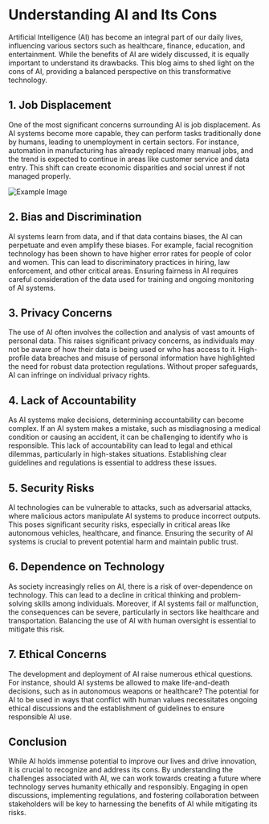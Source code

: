# Understanding AI and Its Cons

Artificial Intelligence (AI) has become an integral part of our daily lives, influencing various sectors such as healthcare, finance, education, and entertainment. While the benefits of AI are widely discussed, it is equally important to understand its drawbacks. This blog aims to shed light on the cons of AI, providing a balanced perspective on this transformative technology.

## 1. Job Displacement

One of the most significant concerns surrounding AI is job displacement. As AI systems become more capable, they can perform tasks traditionally done by humans, leading to unemployment in certain sectors. For instance, automation in manufacturing has already replaced many manual jobs, and the trend is expected to continue in areas like customer service and data entry. This shift can create economic disparities and social unrest if not managed properly.

![Example Image](/assets/study.webp)



## 2. Bias and Discrimination

AI systems learn from data, and if that data contains biases, the AI can perpetuate and even amplify these biases. For example, facial recognition technology has been shown to have higher error rates for people of color and women. This can lead to discriminatory practices in hiring, law enforcement, and other critical areas. Ensuring fairness in AI requires careful consideration of the data used for training and ongoing monitoring of AI systems.

## 3. Privacy Concerns

The use of AI often involves the collection and analysis of vast amounts of personal data. This raises significant privacy concerns, as individuals may not be aware of how their data is being used or who has access to it. High-profile data breaches and misuse of personal information have highlighted the need for robust data protection regulations. Without proper safeguards, AI can infringe on individual privacy rights.

## 4. Lack of Accountability

As AI systems make decisions, determining accountability can become complex. If an AI system makes a mistake, such as misdiagnosing a medical condition or causing an accident, it can be challenging to identify who is responsible. This lack of accountability can lead to legal and ethical dilemmas, particularly in high-stakes situations. Establishing clear guidelines and regulations is essential to address these issues.

## 5. Security Risks

AI technologies can be vulnerable to attacks, such as adversarial attacks, where malicious actors manipulate AI systems to produce incorrect outputs. This poses significant security risks, especially in critical areas like autonomous vehicles, healthcare, and finance. Ensuring the security of AI systems is crucial to prevent potential harm and maintain public trust.

## 6. Dependence on Technology

As society increasingly relies on AI, there is a risk of over-dependence on technology. This can lead to a decline in critical thinking and problem-solving skills among individuals. Moreover, if AI systems fail or malfunction, the consequences can be severe, particularly in sectors like healthcare and transportation. Balancing the use of AI with human oversight is essential to mitigate this risk.

## 7. Ethical Concerns

The development and deployment of AI raise numerous ethical questions. For instance, should AI systems be allowed to make life-and-death decisions, such as in autonomous weapons or healthcare? The potential for AI to be used in ways that conflict with human values necessitates ongoing ethical discussions and the establishment of guidelines to ensure responsible AI use.

## Conclusion

While AI holds immense potential to improve our lives and drive innovation, it is crucial to recognize and address its cons. By understanding the challenges associated with AI, we can work towards creating a future where technology serves humanity ethically and responsibly. Engaging in open discussions, implementing regulations, and fostering collaboration between stakeholders will be key to harnessing the benefits of AI while mitigating its risks.